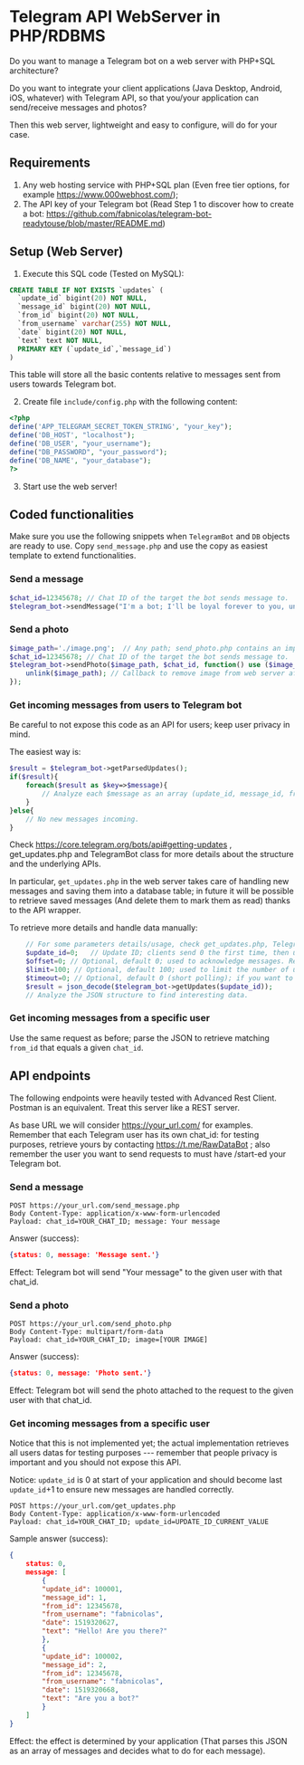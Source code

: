 # Telegram API WebServer in PHP/RDBMS
Do you want to manage a Telegram bot on a web server with PHP+SQL architecture?

Do you want to integrate your client applications (Java Desktop, Android, iOS, whatever) with Telegram API, so that you/your application can send/receive messages and photos?

Then this web server, lightweight and easy to configure, will do for your case.

## Requirements
1. Any web hosting service with PHP+SQL plan (Even free tier options, for example https://www.000webhost.com/);
2. The API key of your Telegram bot (Read Step 1 to discover how to create a bot: https://github.com/fabnicolas/telegram-bot-readytouse/blob/master/README.md)

## Setup (Web Server)
1. Execute this SQL code (Tested on MySQL):
```sql
CREATE TABLE IF NOT EXISTS `updates` (
  `update_id` bigint(20) NOT NULL,
  `message_id` bigint(20) NOT NULL,
  `from_id` bigint(20) NOT NULL,
  `from_username` varchar(255) NOT NULL,
  `date` bigint(20) NOT NULL,
  `text` text NOT NULL,
  PRIMARY KEY (`update_id`,`message_id`)
)
```
This table will store all the basic contents relative to messages sent from users towards Telegram bot.

2. Create file `include/config.php` with the following content:
```php
<?php
define('APP_TELEGRAM_SECRET_TOKEN_STRING', "your_key");
define('DB_HOST', "localhost");
define('DB_USER', "your_username");
define("DB_PASSWORD", "your_password");
define('DB_NAME', "your_database");
?>
```

3. Start use the web server!

## Coded functionalities
Make sure you use the following snippets when `TelegramBot` and `DB` objects are ready to use.
Copy `send_message.php` and use the copy as easiest template to extend functionalities.

### Send a message
```php
$chat_id=12345678; // Chat ID of the target the bot sends message to.
$telegram_bot->sendMessage("I'm a bot; I'll be loyal forever to you, unless you make me crash.", $chat_id);
```

### Send a photo
```php
$image_path='./image.png';  // Any path; send_photo.php contains an implementation to handle images sent by user
$chat_id=12345678; // Chat ID of the target the bot sends message to.
$telegram_bot->sendPhoto($image_path, $chat_id, function() use ($image_path){
	unlink($image_path); // Callback to remove image from web server after you sent it.
});
```

### Get incoming messages from users to Telegram bot
Be careful to not expose this code as an API for users; keep user privacy in mind.

The easiest way is:
```php
$result = $telegram_bot->getParsedUpdates();
if($result){
	foreach($result as $key=>$message){
		// Analyze each $message as an array (update_id, message_id, from_id, from_username, date, text).
    }
}else{
    // No new messages incoming.
}
```
Check https://core.telegram.org/bots/api#getting-updates , get_updates.php and TelegramBot class for more details about the structure and the underlying APIs.

In particular, `get_updates.php` in the web server takes care of handling new messages and saving them into a database table; in future it will be possible to retrieve saved messages (And delete them to mark them as read) thanks to the API wrapper. 



To retrieve more details and handle data manually:
```php
    // For some parameters details/usage, check get_updates.php, TelegramBot class and .
    $update_id=0;   // Update ID; clients send 0 the first time, then uses last possible number.
    $offset=0; // Optional, default 0; used to acknowledge messages. Read Telegram API for details.
    $limit=100; // Optional, default 100; used to limit the number of updates handled at the same time.
    $timeout=0; // Optional, default 0 (short polling); if you want to use long polling, set a value >0.
    $result = json_decode($telegram_bot->getUpdates($update_id));
    // Analyze the JSON structure to find interesting data.
```

### Get incoming messages from a specific user
Use the same request as before; parse the JSON to retrieve matching `from_id` that equals a given `chat_id`.


## API endpoints
The following endpoints were heavily tested with Advanced Rest Client. Postman is an equivalent. Treat this server like a REST server.

As base URL we will consider https://your_url.com/ for examples.
Remember that each Telegram user has its own chat_id: for testing purposes, retrieve yours by contacting https://t.me/RawDataBot ; also remember the user you want to send requests to must have /start-ed your Telegram bot.

### Send a message
```
POST https://your_url.com/send_message.php
Body Content-Type: application/x-www-form-urlencoded
Payload: chat_id=YOUR_CHAT_ID; message: Your message
```
Answer (success):
```json
{status: 0, message: 'Message sent.'}
```
Effect: Telegram bot will send "Your message" to the given user with that chat_id.

### Send a photo
```
POST https://your_url.com/send_photo.php
Body Content-Type: multipart/form-data
Payload: chat_id=YOUR_CHAT_ID; image=[YOUR IMAGE]
```
Answer (success):
```json
{status: 0, message: 'Photo sent.'}
```
Effect: Telegram bot will send the photo attached to the request to the given user with that chat_id.

### Get incoming messages from a specific user
Notice that this is not implemented yet; the actual implementation retrieves all users datas for testing purposes --- remember that people privacy is important and you should not expose this API.

Notice: `update_id` is 0 at start of your application and should become last `update_id`+1 to ensure new messages are handled correctly.
```
POST https://your_url.com/get_updates.php
Body Content-Type: application/x-www-form-urlencoded
Payload: chat_id=YOUR_CHAT_ID; update_id=UPDATE_ID_CURRENT_VALUE
```
Sample answer (success):
```json
{
    status: 0, 
    message: [
        {
        "update_id": 100001,
        "message_id": 1,
        "from_id": 12345678,
        "from_username": "fabnicolas",
        "date": 1519320627,
        "text": "Hello! Are you there?"
        },
        {
        "update_id": 100002,
        "message_id": 2,
        "from_id": 12345678,
        "from_username": "fabnicolas",
        "date": 1519320668,
        "text": "Are you a bot?"
        }
    ]
}
```
Effect: the effect is determined by your application (That parses this JSON as an array of messages and decides what to do for each message).